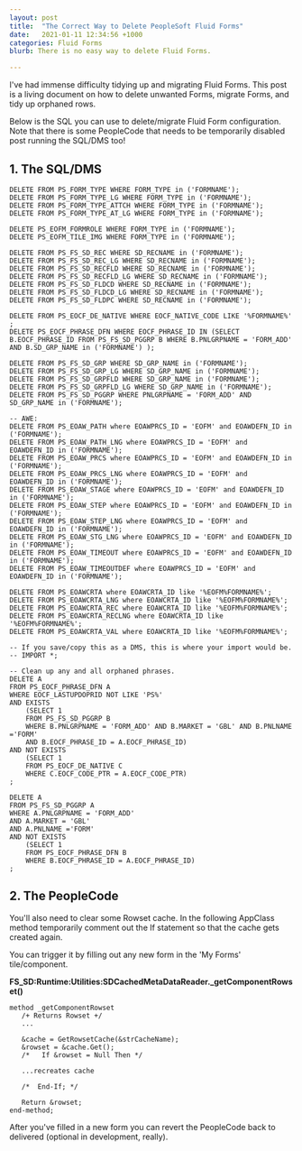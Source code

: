 ```yaml
---
layout: post
title:  "The Correct Way to Delete PeopleSoft Fluid Forms"
date:   2021-01-11 12:34:56 +1000
categories: Fluid Forms
blurb: There is no easy way to delete Fluid Forms.

---
```

I've had immense difficulty tidying up and migrating Fluid Forms. This post is a living document on how to delete unwanted Forms, migrate Forms, and tidy up orphaned rows.

Below is the SQL you can use to delete/migrate Fluid Form configuration. Note that there is some PeopleCode that needs to be temporarily disabled post running the SQL/DMS too!

## 1. The SQL/DMS

```
DELETE FROM PS_FORM_TYPE WHERE FORM_TYPE in ('FORMNAME');
DELETE FROM PS_FORM_TYPE_LG WHERE FORM_TYPE in ('FORMNAME');
DELETE FROM PS_FORM_TYPE_ATTCH WHERE FORM_TYPE in ('FORMNAME');
DELETE FROM PS_FORM_TYPE_AT_LG WHERE FORM_TYPE in ('FORMNAME');

DELETE PS_EOFM_FORMROLE WHERE FORM_TYPE in ('FORMNAME');
DELETE PS_EOFM_TILE_IMG WHERE FORM_TYPE in ('FORMNAME');

DELETE FROM PS_FS_SD_REC WHERE SD_RECNAME in ('FORMNAME');
DELETE FROM PS_FS_SD_REC_LG WHERE SD_RECNAME in ('FORMNAME');
DELETE FROM PS_FS_SD_RECFLD WHERE SD_RECNAME in ('FORMNAME');
DELETE FROM PS_FS_SD_RECFLD_LG WHERE SD_RECNAME in ('FORMNAME');
DELETE FROM PS_FS_SD_FLDCD WHERE SD_RECNAME in ('FORMNAME');
DELETE FROM PS_FS_SD_FLDCD_LG WHERE SD_RECNAME in ('FORMNAME');
DELETE FROM PS_FS_SD_FLDPC WHERE SD_RECNAME in ('FORMNAME');

DELETE FROM PS_EOCF_DE_NATIVE WHERE EOCF_NATIVE_CODE LIKE '%FORMNAME%' ;
DELETE PS_EOCF_PHRASE_DFN WHERE EOCF_PHRASE_ID IN (SELECT B.EOCF_PHRASE_ID FROM PS_FS_SD_PGGRP B WHERE B.PNLGRPNAME = 'FORM_ADD' AND B.SD_GRP_NAME in ('FORMNAME') );

DELETE FROM PS_FS_SD_GRP WHERE SD_GRP_NAME in ('FORMNAME');		
DELETE FROM PS_FS_SD_GRP_LG WHERE SD_GRP_NAME in ('FORMNAME');
DELETE FROM PS_FS_SD_GRPFLD WHERE SD_GRP_NAME in ('FORMNAME');
DELETE FROM PS_FS_SD_GRPFLD_LG WHERE SD_GRP_NAME in ('FORMNAME');
DELETE FROM PS_FS_SD_PGGRP WHERE PNLGRPNAME = 'FORM_ADD' AND SD_GRP_NAME in ('FORMNAME');

-- AWE: 
DELETE FROM PS_EOAW_PATH where EOAWPRCS_ID = 'EOFM' and EOAWDEFN_ID in ('FORMNAME');
DELETE FROM PS_EOAW_PATH_LNG where EOAWPRCS_ID = 'EOFM' and EOAWDEFN_ID in ('FORMNAME');
DELETE FROM PS_EOAW_PRCS where EOAWPRCS_ID = 'EOFM' and EOAWDEFN_ID in ('FORMNAME');
DELETE FROM PS_EOAW_PRCS_LNG where EOAWPRCS_ID = 'EOFM' and EOAWDEFN_ID in ('FORMNAME');
DELETE FROM PS_EOAW_STAGE where EOAWPRCS_ID = 'EOFM' and EOAWDEFN_ID in ('FORMNAME');
DELETE FROM PS_EOAW_STEP where EOAWPRCS_ID = 'EOFM' and EOAWDEFN_ID in ('FORMNAME');
DELETE FROM PS_EOAW_STEP_LNG where EOAWPRCS_ID = 'EOFM' and EOAWDEFN_ID in ('FORMNAME');
DELETE FROM PS_EOAW_STG_LNG where EOAWPRCS_ID = 'EOFM' and EOAWDEFN_ID in ('FORMNAME');
DELETE FROM PS_EOAW_TIMEOUT where EOAWPRCS_ID = 'EOFM' and EOAWDEFN_ID in ('FORMNAME');
DELETE FROM PS_EOAW_TIMEOUTDEF where EOAWPRCS_ID = 'EOFM' and EOAWDEFN_ID in ('FORMNAME');

DELETE FROM PS_EOAWCRTA where EOAWCRTA_ID like '%EOFM%FORMNAME%';  
DELETE FROM PS_EOAWCRTA_LNG where EOAWCRTA_ID like '%EOFM%FORMNAME%';
DELETE FROM PS_EOAWCRTA_REC where EOAWCRTA_ID like '%EOFM%FORMNAME%';
DELETE FROM PS_EOAWCRTA_RECLNG where EOAWCRTA_ID like '%EOFM%FORMNAME%';
DELETE FROM PS_EOAWCRTA_VAL where EOAWCRTA_ID like '%EOFM%FORMNAME%';

-- If you save/copy this as a DMS, this is where your import would be.
-- IMPORT *;

-- Clean up any and all orphaned phrases.
DELETE A 
FROM PS_EOCF_PHRASE_DFN A 
WHERE EOCF_LASTUPDOPRID NOT LIKE 'PS%'
AND EXISTS	
	(SELECT 1
	FROM PS_FS_SD_PGGRP B
	WHERE B.PNLGRPNAME = 'FORM_ADD' AND B.MARKET = 'GBL' AND B.PNLNAME ='FORM'
	AND B.EOCF_PHRASE_ID = A.EOCF_PHRASE_ID)
AND NOT EXISTS 
	(SELECT 1 
	FROM PS_EOCF_DE_NATIVE C
	WHERE C.EOCF_CODE_PTR = A.EOCF_CODE_PTR)
;

DELETE A 
FROM PS_FS_SD_PGGRP A
WHERE A.PNLGRPNAME = 'FORM_ADD' 
AND A.MARKET = 'GBL' 
AND A.PNLNAME ='FORM'
AND NOT EXISTS
	(SELECT 1
	FROM PS_EOCF_PHRASE_DFN B
	WHERE B.EOCF_PHRASE_ID = A.EOCF_PHRASE_ID)
;

```

## 2. The PeopleCode

You'll also need to clear some Rowset cache. In the following AppClass method temporarily comment out the If statement so that the cache gets created again.

You can trigger it by filling out any new form in the 'My Forms' tile/component.

**FS_SD:Runtime:Utilities:SDCachedMetaDataReader._getComponentRowset()**
```
method _getComponentRowset
   /+ Returns Rowset +/
   ...
   
   &cache = GetRowsetCache(&strCacheName);
   &rowset = &cache.Get();
   /*   If &rowset = Null Then */
   
   ...recreates cache
   
   /*  End-If; */
   
   Return &rowset;
end-method;   
```

After you've filled in a new form you can revert the PeopleCode back to delivered (optional in development, really).

